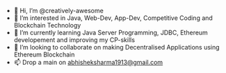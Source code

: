 - 👋 Hi, I’m @creatively-awesome
- 👀 I’m interested in Java, Web-Dev, App-Dev, Competitive Coding and Blockchain Technology
- 🌱 I’m currently learning Java Server Programming, JDBC, Ethereum developement and improving my CP-skills
- 💞️ I’m looking to collaborate on making Decentralised Applications using Ethereum Blockchain
- 📫 Drop a main on abhisheksharma1913@gmail.com

<!---
creatively-awesome/creatively-awesome is a ✨ special ✨ repository because its `README.md` (this file) appears on your GitHub profile.
You can click the Preview link to take a look at your changes.
--->
